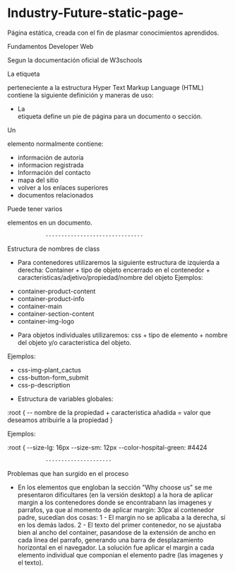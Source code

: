 # Industry-Future-static-page-
Página estática, creada con el fin de plasmar conocimientos aprendidos. 

Fundamentos Developer Web
	
 Segun la documentación oficial de W3schools

La etiqueta <footer> perteneciente a la estructura Hyper Text Markup Language (HTML) contiene la siguiente definición y maneras de uso:

 - La <footer> etiqueta define un pie de página para un documento o sección.

Un <footer> elemento normalmente contiene:

- información de autoría
- informacion registrada
- Información del contacto
- mapa del sitio
- volver a los enlaces superiores
- documentos relacionados

Puede tener varios <footer> elementos en un documento.




				-------------------------------

Estructura de nombres de class

* Para contenedores utilizaremos la siguiente estructura  de izquierda a derecha: Container +  tipo de  objeto encerrado en el contenedor + caracteristicas/adjetivo/propiedad/nombre del objeto 
Ejemplos:

- container-product-content
- container-product-info 
- container-main
- container-section-content
- container-img-logo 

* Para objetos individuales utilizaremos:
css + tipo de elemento + nombre del objeto y/o caracteristica del objeto.  

Ejemplos:

- css-img-plant_cactus
- css-button-form_submit
- css-p-description 

* Estructura de variables globales:

:root {
-- nombre de la propiedad + caracteristica añadida  =  valor que deseamos atribuirle a la propiedad
}

Ejemplos:

:root {
--size-lg: 16px
--size-sm: 12px
--color-hospital-green: #4424


				---------------------

Problemas que han surgido en el proceso

- En los elementos que engloban la sección "Why choose us" se me presentaron dificultares (en la versión desktop) a la hora de aplicar margin a los contenedores donde se encontrabann las imagenes y parrafos, ya que al momento de aplicar margin: 30px al contenedor padre, sucedían dos cosas: 
1 - El margin no se aplicaba a la derecha, sí en los demás lados.
2 - El texto del primer contenedor, no se ajustaba bien al ancho del container, pasandose de la extensión de ancho en cada linea del parrafo, generando una barra de desplazamiento horizontal en el navegador.
La solución fue aplicar el margin a cada elemento individual que componian el elemento padre (las imagenes y el texto). 
